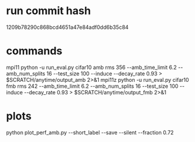 # run commit hash
1209b78290c868bcd4651a47e84adf0dd6b35c84

# commands
mpi11 python -u run_eval.py cifar10 amb rms 356 --amb_time_limit 6.2 --amb_num_splits 16 --test_size 100  --induce --decay_rate 0.93 > $SCRATCH/anytime/output_amb 2>&1
mpi11z python -u run_eval.py cifar10 fmb rms 242 --amb_time_limit 6.2 --amb_num_splits 16 --test_size 100 --induce --decay_rate 0.93 > $SCRATCH/anytime/output_fmb 2>&1

# plots
python plot_perf_amb.py  --short_label --save --silent --fraction 0.72